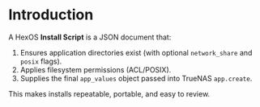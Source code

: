# Introduction

A HexOS **Install Script** is a JSON document that:
1. Ensures application directories exist (with optional `network_share` and `posix` flags).
2. Applies filesystem permissions (ACL/POSIX).
3. Supplies the final `app_values` object passed into TrueNAS `app.create`.

This makes installs repeatable, portable, and easy to review.
